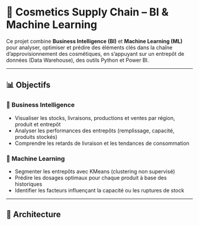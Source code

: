 # 💄 Cosmetics Supply Chain – BI & Machine Learning

Ce projet combine **Business Intelligence (BI)** et **Machine Learning (ML)** pour analyser, optimiser et prédire des éléments clés dans la chaîne d’approvisionnement des cosmétiques, en s’appuyant sur un entrepôt de données (Data Warehouse), des outils Python et Power BI.

---

## 📊 Objectifs

### 🎯 Business Intelligence
- Visualiser les stocks, livraisons, productions et ventes par région, produit et entrepôt
- Analyser les performances des entrepôts (remplissage, capacité, produits stockés)
- Comprendre les retards de livraison et les tendances de consommation

### 🤖 Machine Learning
- Segmenter les entrepôts avec KMeans (clustering non supervisé)
- Prédire les dosages optimaux pour chaque produit à base des historiques
- Identifier les facteurs influençant la capacité ou les ruptures de stock

---

## 🧱 Architecture

